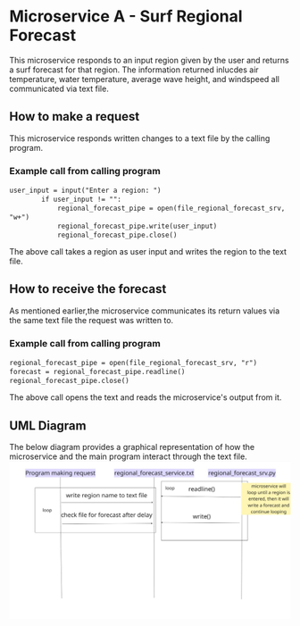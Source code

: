 # Microservice A - Surf Regional Forecast
This microservice responds to an input region given by the user and returns a surf forecast for that region. 
The information returned inlucdes air temperature, water temperature, average wave height, and windspeed 
all communicated via text file.

## How to make a request
This microservice responds written changes to a text file by the calling program. 
### Example call from calling program
```
user_input = input("Enter a region: ")
        if user_input != "":
            regional_forecast_pipe = open(file_regional_forecast_srv, "w+")
            regional_forecast_pipe.write(user_input)
            regional_forecast_pipe.close()
```
The above call takes a region as user input and writes the region to the text file. 

## How to receive the forecast
As mentioned earlier,the microservice communicates its return values via the same text file the request was written to.
### Example call from calling program
```
regional_forecast_pipe = open(file_regional_forecast_srv, "r")
forecast = regional_forecast_pipe.readline()
regional_forecast_pipe.close()
```
The above call opens the text and reads the microservice's output from it.

## UML Diagram
The below diagram provides a graphical representation of how the microservice and the main program interact through the text file.
![Sprint 1 - Frame 1.jpg](https://github.com/laidan1234/Microservice-A---Surf-Forecast/blob/main/Sprint%201%20-%20Frame%201.jpg)
